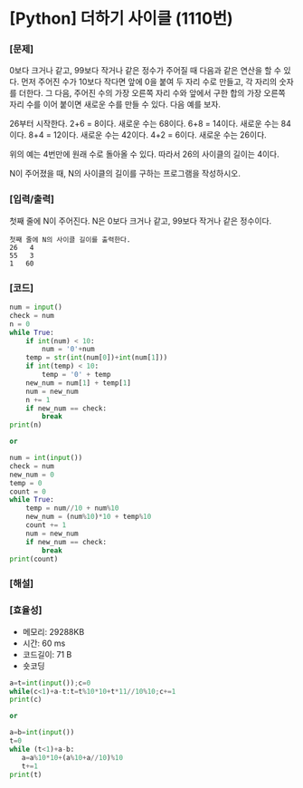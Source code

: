 # [Python] 더하기 사이클 (1110번)

### [문제]

0보다 크거나 같고, 99보다 작거나 같은 정수가 주어질 때 다음과 같은 연산을 할 수 있다. 먼저 주어진 수가 10보다 작다면 앞에 0을 붙여 두 자리 수로 만들고, 각 자리의 숫자를 더한다. 그 다음, 주어진 수의 가장 오른쪽 자리 수와 앞에서 구한 합의 가장 오른쪽 자리 수를 이어 붙이면 새로운 수를 만들 수 있다. 다음 예를 보자.

26부터 시작한다. 2+6 = 8이다. 새로운 수는 68이다. 6+8 = 14이다. 새로운 수는 84이다. 8+4 = 12이다. 새로운 수는 42이다. 4+2 = 6이다. 새로운 수는 26이다.

위의 예는 4번만에 원래 수로 돌아올 수 있다. 따라서 26의 사이클의 길이는 4이다.

N이 주어졌을 때, N의 사이클의 길이를 구하는 프로그램을 작성하시오.

### [입력/출력]

첫째 줄에 N이 주어진다. N은 0보다 크거나 같고, 99보다 작거나 같은 정수이다.

```
첫째 줄에 N의 사이클 길이를 출력한다.
26   4
55   3
1   60
```

### [코드]

```python
num = input()
check = num
n = 0
while True:
    if int(num) < 10:
        num = '0'+num
    temp = str(int(num[0])+int(num[1]))
    if int(temp) < 10:
        temp = '0' + temp
    new_num = num[1] + temp[1]
    num = new_num
    n += 1
    if new_num == check:
        break
print(n)

or

num = int(input())
check = num
new_num = 0
temp = 0
count = 0
while True:
    temp = num//10 + num%10
    new_num = (num%10)*10 + temp%10
    count += 1
    num = new_num
    if new_num == check:
        break
print(count)
```

### [해설]

### [효율성]

- 메모리: 29288KB
- 시간: 60 ms
- 코드길이: 71 B
- 숏코딩

```python
a=t=int(input());c=0
while(c<1)+a-t:t=t%10*10+t*11//10%10;c+=1
print(c)

or

a=b=int(input())
t=0
while (t<1)+a-b:
   a=a%10*10+(a%10+a//10)%10
   t+=1
print(t)
```